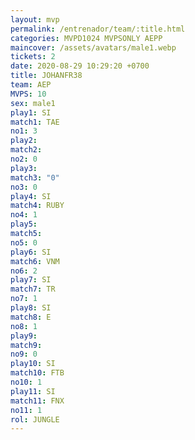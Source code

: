 ```yaml
---
layout: mvp
permalink: /entrenador/team/:title.html
categories: MVPD1024 MVPSONLY AEPP
maincover: /assets/avatars/male1.webp
tickets: 2
date: 2020-08-29 10:29:20 +0700
title: JOHANFR38
team: AEP
MVPS: 10
sex: male1
play1: SI
match1: TAE
no1: 3
play2: 
match2: 
no2: 0
play3: 
match3: "0"
no3: 0
play4: SI
match4: RUBY
no4: 1
play5: 
match5: 
no5: 0
play6: SI
match6: VNM
no6: 2
play7: SI
match7: TR
no7: 1
play8: SI
match8: E
no8: 1
play9: 
match9: 
no9: 0
play10: SI
match10: FTB
no10: 1
play11: SI
match11: FNX
no11: 1
rol: JUNGLE
---
```

